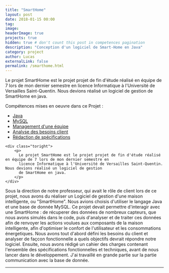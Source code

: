 ```yaml
---
title: "SmartHome"
layout: post
date: 2018-01-15 00:00
tag:
image:
headerImage: true
projects: true
hidden: true # don't count this post in competences pagination
description: "Conception d'un logiciel de Smart-Home en Java"
category: project
author: Lucas
externalLink: false
permalink: /smarthome.html
---
```



Le projet SmartHome est le projet projet de fin d'étude réalisé en équipe de 7 lors de mon dernier semestre en
licence Informatique à l'Université de Versailles Saint-Quentin. Nous devions réalisé un logiciel de gestion
de SmartHome en java.

Compétences mises en oeuvre dans ce Projet :

- [Java]({{site.url}}/myportfolio/csharp)
- [MySQL]({{site.url}}/myportfolio/mysql)
- [Management d'une équipe]({{site.url}}/myportfolio/team)
- [Analyse des besoins client]({{site.url}}/myportfolio/analyse-besoin)
- [Rédaction de spécifications]({{site.url}}/myportfolio/specifications)


<div class="side-by-side">

    <div class="toright">
        <p>
          Le projet SmartHome est le projet projet de fin d'étude réalisé en équipe de 7 lors de mon dernier semestre en
          licence Informatique à l'Université de Versailles Saint-Quentin. Nous devions réalisé un logiciel de gestion
          de SmartHome en java.
        </p>
    </div>
</div>

Sous la direction de notre professeur, qui avait le rôle de client lors de ce projet, nous avons du réaliser un
Logiciel de gestion d'une maison intelligente, ou "SmartHome". Nous avions choisis d'utiliser le langage
Java et une base de donnée MySQL.
Ce projet devait permettre d'interagir avec une SmartHome : de récuperer des données de nombreux capteurs, que nous avons simulés dans le code, puis d'analyser et de traiter ces données afin de renvoyer les actions voulues aux composants de la maison intelligente, afin d'optimiser le confort de l'utilisateur et les consommations énergetiques.
Nous avons tout d'abord défini les besoins du client et analyser de façcon fonctionnelle a quels objectifs
devrait répondre notre logiciel.
Ensuite, nous avons rédigé un cahier des charges contenant l'ensemble des spécifications fonctionnelles et techniques, avant de nous lancer dans le développement.
J'ai travaillé en grande partie sur la partie communication avec la base de donnée.

---
